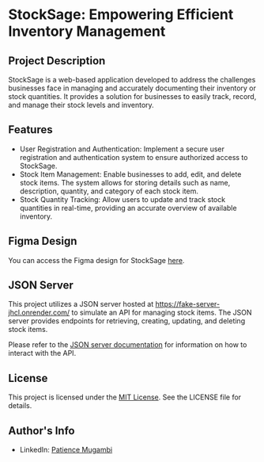 # StockSage: Empowering Efficient Inventory Management

## Project Description
StockSage is a web-based application developed to address the challenges businesses face in managing and accurately documenting their inventory or stock quantities. It provides a solution for businesses to easily track, record, and manage their stock levels and inventory.

## Features
- User Registration and Authentication: Implement a secure user registration and authentication system to ensure authorized access to StockSage.
- Stock Item Management: Enable businesses to add, edit, and delete stock items. The system allows for storing details such as name, description, quantity, and category of each stock item.
- Stock Quantity Tracking: Allow users to update and track stock quantities in real-time, providing an accurate overview of available inventory.

## Figma Design
You can access the Figma design for StockSage [here](https://www.figma.com/file/X5o0252DKeki1yR8FRHDOl/StockSage?type=design&node-id=0%3A1&mode=design&t=54cWM3INCEUmta7a-1).

## JSON Server
This project utilizes a JSON server hosted at https://fake-server-jhcl.onrender.com/ to simulate an API for managing stock items. The JSON server provides endpoints for retrieving, creating, updating, and deleting stock items.

Please refer to the [JSON server documentation](https://github.com/typicode/json-server) for information on how to interact with the API.

## License
This project is licensed under the [MIT License](LICENSE). See the LICENSE file for details.

## Author's Info
- LinkedIn: [Patience Mugambi](http://www.linkedin.com/in/patience-mugambi-7621b5249)

